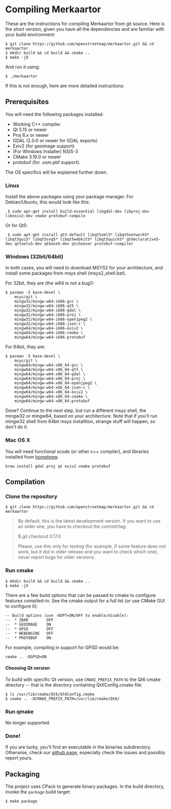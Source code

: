# Compiling Merkaartor

These are the instructions for compiling Merkaartor from git source. Here is the
short version, given you have all the dependencies and are familiar with your
build environment:

```
$ git clone https://github.com/openstreetmap/merkaartor.git && cd merkaartor
$ mkdir build && cd build && cmake ..
$ make -j8
```

And run it using:

```
$ ./merkaartor
```

If this is not enough, here are more detailed instructions:

## Prerequisites

You will need the following packages installed:

 - Working C++ compiler
 - Qt 5.15 or newer
 - Proj 6.x or newer
 - GDAL (2.0.0 or newer for GDAL exports)
 - Exiv2 (for geoimage support)
 - (For Windows Installer) NSIS-3
 - CMake 3.19.0 or newer
 - protobuf (for .osm.pbf support).

The OS specifics will be explained further down.

### Linux

Install the above packages using your package manager. For Debian/Ubuntu, this would
look like this:

```
 $ sudo apt-get install build-essential libgdal-dev libproj-dev libexiv2-dev cmake protobuf-compile
```

Or for Qt5: 

```
 $ sudo apt-get install qt5-default libqt5xml5* libqt5network5* libqt5gui5* libqt5svg5* libqt5webkit5* libqt5quick5* qtdeclarative5-dev qttools5-dev qtbase5-dev qtchooser protobuf-compiler
```

### Windows (32bit/64bit)

In both cases, you will need to download MSYS2 for your architecture, and
install some packages from msys shell (msys2_shell.bat).

For 32bit, they are (the w64 is not a bug!):

```
$ pacman -S base-devel \
	msys/git \
	mingw32/mingw-w64-i686-gcc \
	mingw32/mingw-w64-i686-qt5 \
	mingw32/mingw-w64-i686-gdal \
	mingw32/mingw-w64-i686-proj \
	mingw32/mingw-w64-i686-openjpeg2 \
	mingw32/mingw-w64-i686-json-c \
	mingw64/mingw-w64-i686-exiv2 \
    mingw64/mingw-w64-i686-cmake \
    mingw64/mingw-w64-i686-protobuf
```

For 64bit, they are:

```
$ pacman -S base-devel \
	msys/git \
	mingw64/mingw-w64-x86_64-gcc \
	mingw64/mingw-w64-x86_64-qt5 \
	mingw64/mingw-w64-x86_64-gdal \
	mingw64/mingw-w64-x86_64-proj \
	mingw64/mingw-w64-x86_64-openjpeg2 \
	mingw64/mingw-w64-x86_64-json-c \
	mingw64/mingw-w64-x86_64-exiv2 \
    mingw64/mingw-w64-x86_64-cmake \
    mingw64/mingw-w64-x86_64-protobuf
```

Done? Continue to the next step, but run a different msys shell, the mingw32 or
mingw64, based on your architecture. Note that if you'll run mingw32 shell from
64bit msys installtion, strange stuff will happen, so don't do it.

### Mac OS X

You will need functional xcode (or other c++ compiler), and libraries installed
from [homebrew](http://brew.sh).

```
brew install gdal proj qt exiv2 cmake protobuf
```

## Compilation

### Clone the repository

```
$ git clone https://github.com/openstreetmap/merkaartor.git && cd merkaartor
```

>  By default, this is the latest development version. If you want to use an older
>  one, you have to checkout the commit/tag:
>  
>  $ git checkout 0.17.0
>  
>  Please, use this only for testing (for example, if some feature does not
>  work, but it did in older release and you want to check which one), never
>  report bugs for older versions.

### Run cmake

```
$ mkdir build && cd build && cmake ..
$ make -jX
```

There are a few build options that can be passed to cmake to configure features
compiled-in. See the cmake output for a full list (or use CMake GUI to
configure it):

```
-- Build options (use -DOPT=ON/OFF to enable/disable):
--  * ZBAR        OFF
--  * GEOIMAGE    ON
--  * GPSD        OFF
--  * WEBENGINE   OFF
--  * PROTOBUF    ON
```

For example, compiling in support for GPSD would be:

```
cmake .. -DGPSD=ON
```

#### Choosing Qt version

To build with specific Qt version, use `CMAKE_PREFIX_PATH` to the Qt6 cmake directory -- that is the directory containing QtXConfig.cmake file:

```
$ ls /usr/lib/cmake/Qt6/Qt6Config.cmake
$ cmake .. -DCMAKE_PREFIX_PATH=/usr/lib/cmake/Qt6/
```

### Run qmake

No longer supported.

### Done!

If you are lucky, you'll find an executable in the binaries subdirectory.
Otherwise, check our [github page](http://github.com/openstreetmap/merkaartor), especially check the issues and possibly
report yours.

## Packaging

The project uses CPack to generate binary packages. In the build directory, invoke the `package` build target:

```
$ make package
```

